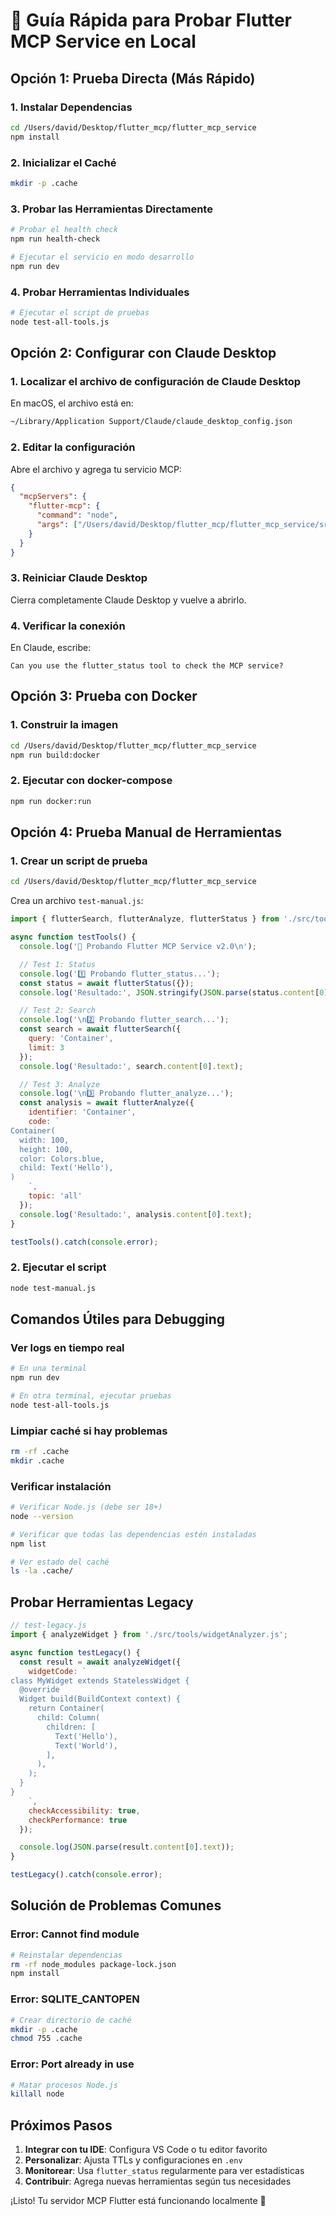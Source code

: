 # 🚀 Guía Rápida para Probar Flutter MCP Service en Local

## Opción 1: Prueba Directa (Más Rápido)

### 1. Instalar Dependencias
```bash
cd /Users/david/Desktop/flutter_mcp/flutter_mcp_service
npm install
```

### 2. Inicializar el Caché
```bash
mkdir -p .cache
```

### 3. Probar las Herramientas Directamente
```bash
# Probar el health check
npm run health-check

# Ejecutar el servicio en modo desarrollo
npm run dev
```

### 4. Probar Herramientas Individuales
```bash
# Ejecutar el script de pruebas
node test-all-tools.js
```

## Opción 2: Configurar con Claude Desktop

### 1. Localizar el archivo de configuración de Claude Desktop

En macOS, el archivo está en:
```bash
~/Library/Application Support/Claude/claude_desktop_config.json
```

### 2. Editar la configuración

Abre el archivo y agrega tu servicio MCP:

```json
{
  "mcpServers": {
    "flutter-mcp": {
      "command": "node",
      "args": ["/Users/david/Desktop/flutter_mcp/flutter_mcp_service/src/index.js"]
    }
  }
}
```

### 3. Reiniciar Claude Desktop

Cierra completamente Claude Desktop y vuelve a abrirlo.

### 4. Verificar la conexión

En Claude, escribe:
```
Can you use the flutter_status tool to check the MCP service?
```

## Opción 3: Prueba con Docker

### 1. Construir la imagen
```bash
cd /Users/david/Desktop/flutter_mcp/flutter_mcp_service
npm run build:docker
```

### 2. Ejecutar con docker-compose
```bash
npm run docker:run
```

## Opción 4: Prueba Manual de Herramientas

### 1. Crear un script de prueba
```bash
cd /Users/david/Desktop/flutter_mcp/flutter_mcp_service
```

Crea un archivo `test-manual.js`:

```javascript
import { flutterSearch, flutterAnalyze, flutterStatus } from './src/tools/unifiedTools.js';

async function testTools() {
  console.log('🧪 Probando Flutter MCP Service v2.0\n');

  // Test 1: Status
  console.log('1️⃣ Probando flutter_status...');
  const status = await flutterStatus({});
  console.log('Resultado:', JSON.stringify(JSON.parse(status.content[0].text), null, 2));

  // Test 2: Search
  console.log('\n2️⃣ Probando flutter_search...');
  const search = await flutterSearch({
    query: 'Container',
    limit: 3
  });
  console.log('Resultado:', search.content[0].text);

  // Test 3: Analyze
  console.log('\n3️⃣ Probando flutter_analyze...');
  const analysis = await flutterAnalyze({
    identifier: 'Container',
    code: `
Container(
  width: 100,
  height: 100,
  color: Colors.blue,
  child: Text('Hello'),
)
    `,
    topic: 'all'
  });
  console.log('Resultado:', analysis.content[0].text);
}

testTools().catch(console.error);
```

### 2. Ejecutar el script
```bash
node test-manual.js
```

## Comandos Útiles para Debugging

### Ver logs en tiempo real
```bash
# En una terminal
npm run dev

# En otra terminal, ejecutar pruebas
node test-all-tools.js
```

### Limpiar caché si hay problemas
```bash
rm -rf .cache
mkdir .cache
```

### Verificar instalación
```bash
# Verificar Node.js (debe ser 18+)
node --version

# Verificar que todas las dependencias estén instaladas
npm list

# Ver estado del caché
ls -la .cache/
```

## Probar Herramientas Legacy

```javascript
// test-legacy.js
import { analyzeWidget } from './src/tools/widgetAnalyzer.js';

async function testLegacy() {
  const result = await analyzeWidget({
    widgetCode: `
class MyWidget extends StatelessWidget {
  @override
  Widget build(BuildContext context) {
    return Container(
      child: Column(
        children: [
          Text('Hello'),
          Text('World'),
        ],
      ),
    );
  }
}
    `,
    checkAccessibility: true,
    checkPerformance: true
  });

  console.log(JSON.parse(result.content[0].text));
}

testLegacy().catch(console.error);
```

## Solución de Problemas Comunes

### Error: Cannot find module
```bash
# Reinstalar dependencias
rm -rf node_modules package-lock.json
npm install
```

### Error: SQLITE_CANTOPEN
```bash
# Crear directorio de caché
mkdir -p .cache
chmod 755 .cache
```

### Error: Port already in use
```bash
# Matar procesos Node.js
killall node
```

## Próximos Pasos

1. **Integrar con tu IDE**: Configura VS Code o tu editor favorito
2. **Personalizar**: Ajusta TTLs y configuraciones en `.env`
3. **Monitorear**: Usa `flutter_status` regularmente para ver estadísticas
4. **Contribuir**: Agrega nuevas herramientas según tus necesidades

¡Listo! Tu servidor MCP Flutter está funcionando localmente 🎉